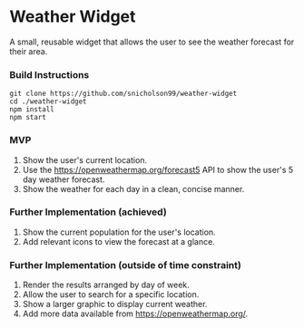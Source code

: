 # Weather Widget
A small, reusable widget that allows the user to see the weather forecast for their area.

### Build Instructions
    git clone https://github.com/snicholson99/weather-widget  
    cd ./weather-widget
    npm install
    npm start   

### MVP
1. Show the user's current location.
2. Use the https://openweathermap.org/forecast5 API to show the user's 5 day weather forecast.
3. Show the weather for each day in a clean, concise manner.

### Further Implementation (achieved)
1. Show the current population for the user's location.
2. Add relevant icons to view the forecast at a glance.

### Further Implementation (outside of time constraint)
1. Render the results arranged by day of week.
2. Allow the user to search for a specific location.
3. Show a larger graphic to display current weather.
4. Add more data available from https://openweathermap.org/.
